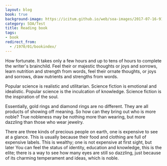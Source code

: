 ```yaml
---
layout: blog
book: true
background-image: https://icitum.github.io/web/soa-images/2017-07-16-91630214.jpg
category: SOA/Test
title: Reading book
tags:
- book
redirect_from:
  - /1970/01/bookindex/
---
```


How fortunate. It takes only a few hours and up to tens of hours to complete the writer's brainchild. Feel their or majestic thoughts or joys and sorrows, learn nutrition and strength from words, feel their ornate thoughts, or joys and sorrows, draw nutrients and strengths from words.

Popular science is realistic and utilitarian. Science fiction is emotional and idealistic. Popular science is the inculcation of knowledge. Science fiction is the inspiration of the soul.
 
 
Essentially, gold rings and diamond rings are no different. They are all products of showing off meaning. So how can they bring out who is more noble? True nobleness may be nothing more than wearing, but more dazzling than those who wear jewelry.
 
 
There are three kinds of precious people on earth, one is expensive to see at a glance. This is usually because their food and clothing are full of expensive labels. This is wealthy; one is not expensive at first sight, but later You can feel the status of identity, education and knowledge, this is the elite; there is a way to see how many eyes are still so dazzling, just because of its charming temperament and ideas, which is noble.

